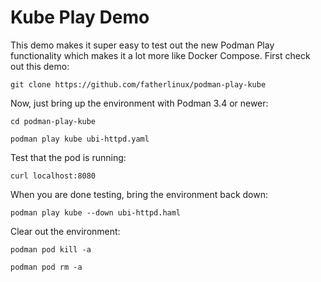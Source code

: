 # Kube Play Demo
This demo makes it super easy to test out the new Podman Play functionality which makes it a lot more like Docker Compose. First check out this demo:

```git clone https://github.com/fatherlinux/podman-play-kube```

Now, just bring up the environment with Podman 3.4 or newer:

```cd podman-play-kube```

```podman play kube ubi-httpd.yaml```

Test that the pod is running:

```curl localhost:8080```

When you are done testing, bring the environment back down:

```podman play kube --down ubi-httpd.haml```

Clear out the environment:

```podman pod kill -a```

```podman pod rm -a``` 
